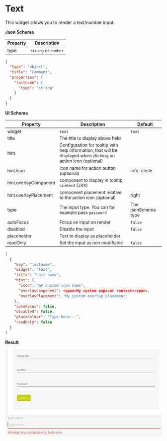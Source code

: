 # Text

This widget allows you to render a text/number input.

**Json Schema**

| Property | Description |
|---|---|
| type | `string` or `number` |

```json
{
  "type": "object",
  "title": "Comment",
  "properties": {
    "lastname": {
      "type": "string"
    }
  }
}
```

**UI Schema**

| Property | Description | Default |
|---|---|---|
| widget | `text` | `text` |
| title | The title to display above field |  |
| hint | Configuration for tooltip with help information, that will be displayed when clicking on action icon (optional) | |
| hint.icon | icon name for action button (optional) | info-circle |
| hint.overlayComponent | component to display in tooltip content (JSX) | |
| hint.overlayPlacement | component placement relative to the action icon (optional) | right |
| type | The input type. You can for example pass `password` | The jsonSchema type |
| autoFocus | Focus on input on render | `false` |
| disabled | Disable the input | `false` |
| placeholder | Text to display as placeholder |  |
| readOnly | Set the input as non modifiable | `false` |

```json
[
  {
    "key": "lastname",
    "widget": "text",
    "title": "Last name",
    "hint": {
      "icon": "my custom icon name",
      "overlayComponent": <span>My custom popover content</span>,
      "overlayPlacement": "My custom overlay placement"
    },
    "autoFocus": false,
    "disabled": false,
    "placeholder": "Type here...",
    "readOnly": false
  }
]
```

**Result**

![Text](screenshot.gif)
![Text with error](screenshot-with-error.png)

